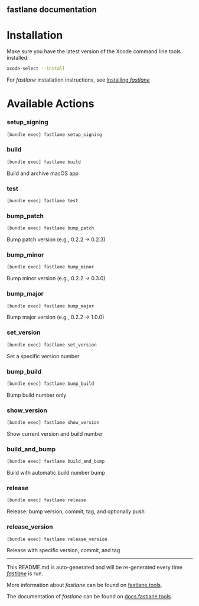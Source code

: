 fastlane documentation
----

# Installation

Make sure you have the latest version of the Xcode command line tools installed:

```sh
xcode-select --install
```

For _fastlane_ installation instructions, see [Installing _fastlane_](https://docs.fastlane.tools/#installing-fastlane)

# Available Actions

### setup_signing

```sh
[bundle exec] fastlane setup_signing
```



### build

```sh
[bundle exec] fastlane build
```

Build and archive macOS app

### test

```sh
[bundle exec] fastlane test
```



### bump_patch

```sh
[bundle exec] fastlane bump_patch
```

Bump patch version (e.g., 0.2.2 → 0.2.3)

### bump_minor

```sh
[bundle exec] fastlane bump_minor
```

Bump minor version (e.g., 0.2.2 → 0.3.0)

### bump_major

```sh
[bundle exec] fastlane bump_major
```

Bump major version (e.g., 0.2.2 → 1.0.0)

### set_version

```sh
[bundle exec] fastlane set_version
```

Set a specific version number

### bump_build

```sh
[bundle exec] fastlane bump_build
```

Bump build number only

### show_version

```sh
[bundle exec] fastlane show_version
```

Show current version and build number

### build_and_bump

```sh
[bundle exec] fastlane build_and_bump
```

Build with automatic build number bump

### release

```sh
[bundle exec] fastlane release
```

Release: bump version, commit, tag, and optionally push

### release_version

```sh
[bundle exec] fastlane release_version
```

Release with specific version, commit, and tag

----

This README.md is auto-generated and will be re-generated every time [_fastlane_](https://fastlane.tools) is run.

More information about _fastlane_ can be found on [fastlane.tools](https://fastlane.tools).

The documentation of _fastlane_ can be found on [docs.fastlane.tools](https://docs.fastlane.tools).
